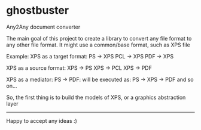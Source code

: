 # ghostbuster
Any2Any document converter

The main goal of this project to create a library to convert any file format to any other file format.
It might use a common/base format, such as XPS file

Example:
XPS as a target format:
PS -> XPS
PCL -> XPS
PDF -> XPS

XPS as a source format:
XPS -> PS
XPS -> PCL
XPS -> PDF

XPS as a mediator:
PS -> PDF: will be executed as: PS -> XPS -> PDF
and so on...

So, the first thing is to build the models of XPS, or a graphics abstraction layer

-----------------------------
Happy to accept any ideas :)
